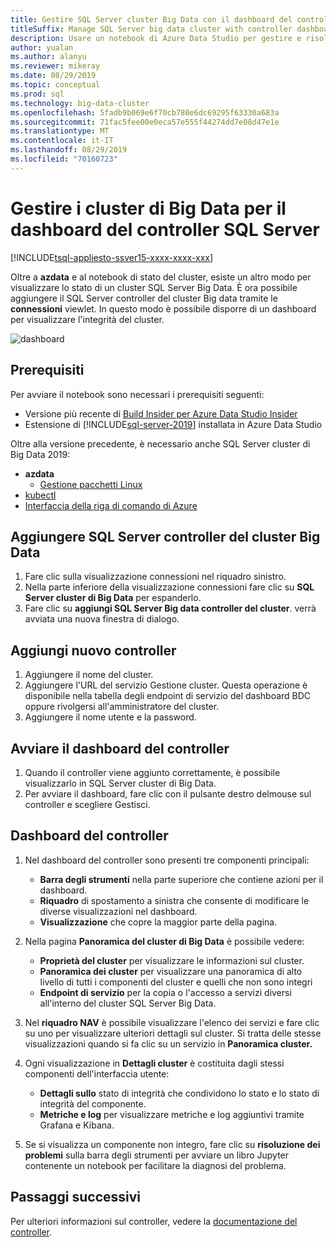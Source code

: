 ```yaml
---
title: Gestire SQL Server cluster Big Data con il dashboard del controller
titleSuffix: Manage SQL Server big data cluster with controller dashboard
description: Usare un notebook di Azure Data Studio per gestire e risolvere problemi relativi a un cluster Big Data.
author: yualan
ms.author: alanyu
ms.reviewer: mikeray
ms.date: 08/29/2019
ms.topic: conceptual
ms.prod: sql
ms.technology: big-data-cluster
ms.openlocfilehash: 5fadb9b069e6f70cb780e6dc69295f63330a683a
ms.sourcegitcommit: 71fac5fee00e0eca57e555f44274dd7e08d47e1e
ms.translationtype: MT
ms.contentlocale: it-IT
ms.lasthandoff: 08/29/2019
ms.locfileid: "70160723"
---
```

# <a name="manage-big-data-clusters-for-sql-server-controller-dashboard"></a>Gestire i cluster di Big Data per il dashboard del controller SQL Server

[!INCLUDE[tsql-appliesto-ssver15-xxxx-xxxx-xxx](../includes/tsql-appliesto-ssver15-xxxx-xxxx-xxx.md)]

Oltre a **azdata** e al notebook di stato del cluster, esiste un altro modo per visualizzare lo stato di un cluster SQL Server Big Data. È ora possibile aggiungere il SQL Server controller del cluster Big data tramite le **connessioni** viewlet. In questo modo è possibile disporre di un dashboard per visualizzare l'integrità del cluster.

![dashboard](media/manage-with-controller-dashboard/controller-dashboard.png)
## <a name="prerequisites"></a>Prerequisiti

Per avviare il notebook sono necessari i prerequisiti seguenti:

* Versione più recente di [Build Insider per Azure Data Studio Insider](https://docs.microsoft.com/sql/big-data-cluster/deploy-big-data-tools?view=sqlallproducts-download-and-install-azure-data-studio-sql-server-2019-release-candidate-rc)
* Estensione di [!INCLUDE[sql-server-2019](../includes/sssqlv15-md.md)] installata in Azure Data Studio

Oltre alla versione precedente, è necessario anche SQL Server cluster di Big Data 2019:

* **azdata**
    - [Gestione pacchetti Linux](deploy-install-azdata-linux-package.md)
* [kubectl](https://kubernetes.io/docs/tasks/tools/install-kubectl/#install-kubectl-binary-using-native-package-management)
* [Interfaccia della riga di comando di Azure](/cli/azure/install-azure-cli)


## <a name="add-sql-server-big-data-cluster-controller"></a>Aggiungere SQL Server controller del cluster Big Data

1. Fare clic sulla visualizzazione connessioni nel riquadro sinistro.
2. Nella parte inferiore della visualizzazione connessioni fare clic su **SQL Server cluster di Big Data** per espanderlo.
3. Fare clic su **aggiungi SQL Server Big data controller del cluster**. verrà avviata una nuova finestra di dialogo.

## <a name="add-new-controller"></a>Aggiungi nuovo controller

1. Aggiungere il nome del cluster.
2. Aggiungere l'URL del servizio Gestione cluster. Questa operazione è disponibile nella tabella degli endpoint di servizio del dashboard BDC oppure rivolgersi all'amministratore del cluster.
3. Aggiungere il nome utente e la password.

## <a name="launch-controller-dashboard"></a>Avviare il dashboard del controller

1. Quando il controller viene aggiunto correttamente, è possibile visualizzarlo in SQL Server cluster di Big Data.
2. Per avviare il dashboard, fare clic con il pulsante destro delmouse sul controller e scegliere Gestisci.

## <a name="controller-dashboard"></a>Dashboard del controller

1. Nel dashboard del controller sono presenti tre componenti principali:

    - **Barra degli strumenti** nella parte superiore che contiene azioni per il dashboard.
    - **Riquadro** di spostamento a sinistra che consente di modificare le diverse visualizzazioni nel dashboard.
    - **Visualizzazione** che copre la maggior parte della pagina.

2. Nella pagina **Panoramica del cluster di Big Data** è possibile vedere:

    - **Proprietà del cluster** per visualizzare le informazioni sul cluster.
    - **Panoramica dei cluster** per visualizzare una panoramica di alto livello di tutti i componenti del cluster e quelli che non sono integri
    - **Endpoint di servizio** per la copia o l'accesso a servizi diversi all'interno del cluster SQL Server Big Data.

3. Nel **riquadro NAV** è possibile visualizzare l'elenco dei servizi e fare clic su uno per visualizzare ulteriori dettagli sul cluster. Si tratta delle stesse visualizzazioni quando si fa clic su un servizio in **Panoramica cluster.**

4. Ogni visualizzazione in **Dettagli cluster** è costituita dagli stessi componenti dell'interfaccia utente:

    - **Dettagli sullo** stato di integrità che condividono lo stato e lo stato di integrità del componente.
    - **Metriche e log** per visualizzare metriche e log aggiuntivi tramite Grafana e Kibana.

1. Se si visualizza un componente non integro, fare clic su **risoluzione dei problemi** sulla barra degli strumenti per avviare un libro Jupyter contenente un notebook per facilitare la diagnosi del problema.

## <a name="next-steps"></a>Passaggi successivi

Per ulteriori informazioni sul controller, vedere la [documentazione del controller](concept-controller.md).
